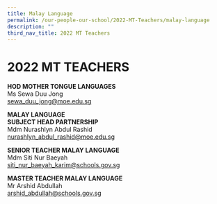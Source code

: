 ```yaml
---
title: Malay Language
permalink: /our-people-our-school/2022-MT-Teachers/malay-language
description: ""
third_nav_title: 2022 MT Teachers
---
```

# 2022 MT TEACHERS  

**HOD MOTHER TONGUE LANGUAGES**<br>
Ms Sewa Duu Jong<br>
sewa_duu_jong@moe.edu.sg


**MALAY LANGUAGE**<br>
**SUBJECT HEAD PARTNERSHIP**<br>
Mdm Nurashlyn Abdul Rashid<br>
nurashlyn_abdul_rashid@moe.edu.sg

**SENIOR TEACHER MALAY LANGUAGE**<br>
Mdm Siti Nur Baeyah <br>
siti_nur_baeyah_karim@schools.gov.sg

**MASTER TEACHER MALAY LANGUAGE**<br>
Mr Arshid Abdullah<br>
arshid_abdullah@schools.gov.sg